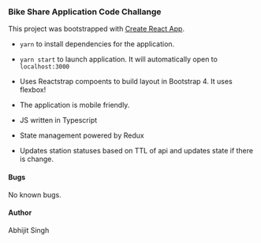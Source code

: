 ### Bike Share Application Code Challange 

This project was bootstrapped with [Create React App](https://github.com/facebookincubator/create-react-app).

- `yarn` to install dependencies for the application.
- `yarn start` to launch application. It will automatically open to `localhost:3000`

- Uses Reactstrap compoents to build layout in Bootstrap 4. It uses flexbox!
- The application is mobile friendly.
- JS written in Typescript
- State management powered by Redux
- Updates station statuses based on TTL of api and updates state if there is change.

#### Bugs

No known bugs.

#### Author
Abhijit Singh